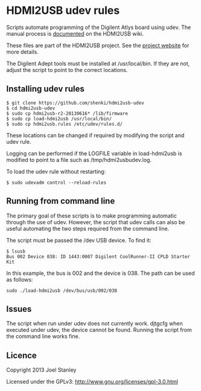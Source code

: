 HDMI2USB udev rules
===================

Scripts automate programming of the Digilent Atlys board using udev. The manual
process is
[documented](https://github.com/timvideos/HDMI2USB/wiki/Digilent-Atlys-Board%3A-Loading-Firmware)
on the HDMI2USB wiki.

These files are part of the HDMI2USB project. See the [project
website](https://github.com/timvideos/HDMI2USB/wiki) for more details.

The Digilent Adept tools must be installed at /usr/local/bin. If they are not,
adjust the script to point to the correct locations.

Installing udev rules
---------------------

```
$ git clone https://github.com/shenki/hdmi2usb-udev
$ cd hdmi2usb-udev
$ sudo cp hdmi2usb-r2-20130616* /lib/firmware
$ sudo cp load-hdmi2usb /usr/local/bin/
$ sudo cp hdmi2usb.rules /etc/udev/rules.d/
```

These locations can be changed if required by modifying the script and udev
rule.

Logging can be performed if the LOGFILE variable in load-hdmi2usb is modified
to point to a file such as /tmp/hdmi2usbudev.log.

To load the udev rule without restarting:

```
$ sudo udevadm control --reload-rules
```

Running from command line
-------------------------

The primary goal of these scripts is to make programming automatic through the
use of udev. However, the script that udev calls can also be useful automating
the two steps required from the command line.

The script must be passed the /dev USB device. To find it:

```
$ lsusb
Bus 002 Device 038: ID 1443:0007 Digilent CoolRunner-II CPLD Starter Kit
```

In this example, the bus is 002 and the device is 038. The path can be used as follows:

```
sudo ./load-hdmi2usb /dev/bus/usb/002/038
```

Issues
------
The script when run under udev does not currently work. djtgcfg when executed
under udev, the device cannot be found. Running the script from the command
line works fine.

Licence
-------
Copyright 2013 Joel Stanley <joel at jms.id.au>

Licensed under the GPLv3: http://www.gnu.org/licenses/gpl-3.0.html
